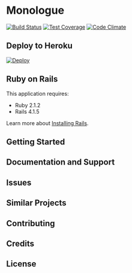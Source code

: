 Monologue
================

[![Build Status](https://travis-ci.org/ajsharma/monologue.svg?branch=master)](https://travis-ci.org/ajsharma/monologue)
[![Test Coverage](https://codeclimate.com/github/ajsharma/monologue/badges/coverage.svg)](https://codeclimate.com/github/ajsharma/monologue)
[![Code Climate](https://codeclimate.com/github/ajsharma/monologue/badges/gpa.svg)](https://codeclimate.com/github/ajsharma/monologue)

Deploy to Heroku
----------------
[![Deploy](https://www.herokucdn.com/deploy/button.png)](https://heroku.com/deploy)


Ruby on Rails
-------------

This application requires:

- Ruby 2.1.2
- Rails 4.1.5

Learn more about [Installing Rails](http://railsapps.github.io/installing-rails.html).

Getting Started
---------------

Documentation and Support
-------------------------

Issues
-------------

Similar Projects
----------------

Contributing
------------

Credits
-------

License
-------
